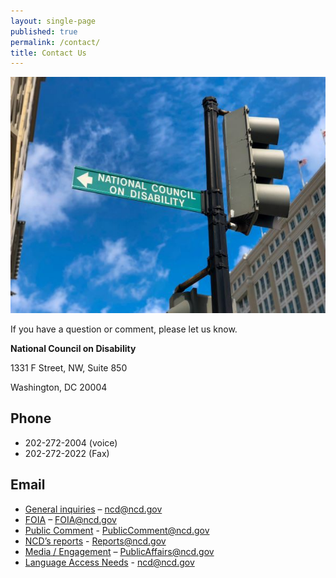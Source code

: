 ```yaml
---
layout: single-page
published: true
permalink: /contact/
title: Contact Us
---
```

![Downtown Washington, DC, street sign on a sunny day with a green NCD sign pointing to the left. ](pages/ncdsign_sm.jpg)

If you have a question or comment, please let us know.

**National Council on Disability**

1331 F Street, NW, Suite 850

Washington, DC 20004

## Phone

* 202-272-2004 (voice)
* 202-272-2022 (Fax)

## Email

* [General inquiries](ncd@ncd.gov) – ncd@ncd.gov
* [FOIA](FOIA@ncd.gov) – FOIA@ncd.gov
* [Public Comment](PublicComment@ncd.gov) - PublicComment@ncd.gov
* [NCD’s reports](Reports@ncd.gov) - Reports@ncd.gov
* [Media / Engagement](PublicAffairs@ncd.gov) – PublicAffairs@ncd.gov
* [Language Access Needs](ncd@ncd.gov) - ncd@ncd.gov